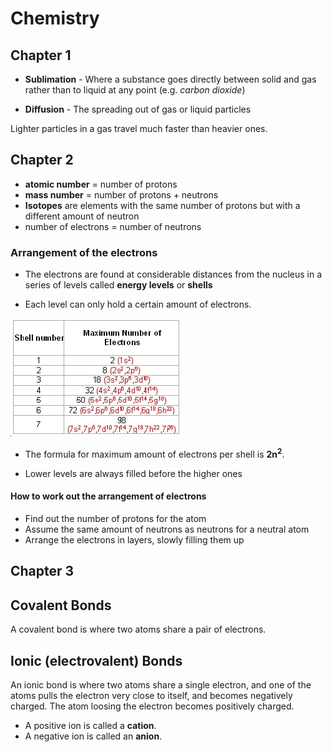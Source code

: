 # Chemistry

## Chapter 1

* **Sublimation** - Where a substance goes directly between solid and gas rather than to liquid at any point (e.g. *carbon dioxide*)

* **Diffusion** - The spreading out of gas or liquid particles

Lighter particles in a gas travel much faster than heavier ones.

## Chapter 2

* **atomic number** = number of protons
* **mass number** = number of protons + neutrons
* **Isotopes** are elements with the same number of protons but with a different amount of neutron
* number of electrons = number of neutrons

### Arrangement of the electrons

* The electrons are found at considerable distances from the nucleus in a series of levels called **energy levels** or **shells**

* Each level can only hold a certain amount of electrons.

![](chemistry_images/electron-shells.jpg)

* The formula for maximum amount of electrons per shell is **2n<sup>2</sup>**.

* Lower levels are always filled before the higher ones

#### How to work out the arrangement of electrons

* Find out the number of protons for the atom
* Assume the same amount of neutrons as neutrons for a neutral atom
* Arrange the electrons in layers, slowly filling them up

## Chapter 3

## Covalent Bonds

A covalent bond is where two atoms share a pair of electrons.

## Ionic (electrovalent) Bonds

An ionic bond is where two atoms share a single electron, and one of the atoms pulls the electron very close to itself, and becomes negatively charged. The atom loosing the electron becomes positively charged.

* A positive ion is called a **cation**.
* A negative ion is called an **anion**.
